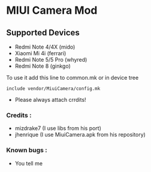 # MIUI Camera Mod

## Supported Devices
- Redmi Note 4/4X (mido)
- Xiaomi Mi 4i (ferrari)
- Redmi Note 5/5 Pro (whyred)
- Redmi Note 8 (ginkgo)

To use it add this line to common.mk or in device tree
```
include vendor/MiuiCamera/config.mk
```

* Please always attach crrdits! 

### Credits : ###
- mizdrake7 (I use libs from his port)
- jhenrique (I use MiuiCamera.apk from his repository)

### Known bugs : ###
- You tell me

